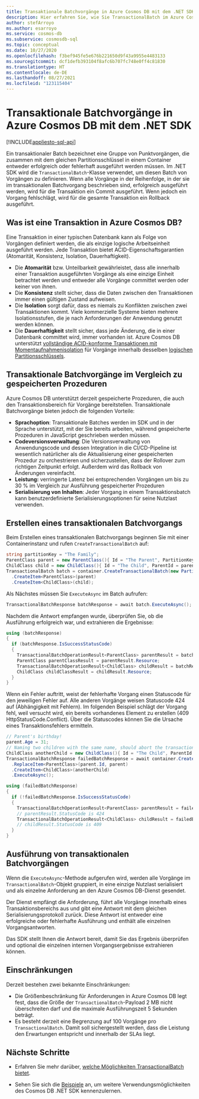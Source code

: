 ```yaml
---
title: Transaktionale Batchvorgänge in Azure Cosmos DB mit dem .NET SDK
description: Hier erfahren Sie, wie Sie TransactionalBatch im Azure Cosmos DB .NET SDK zum Ausführen einer Gruppe von Punktvorgängen verwenden, die entweder erfolgreich oder fehlerhaft abgeschlossen werden.
author: stefArroyo
ms.author: esarroyo
ms.service: cosmos-db
ms.subservice: cosmosdb-sql
ms.topic: conceptual
ms.date: 10/27/2020
ms.openlocfilehash: f3bef945fe5e676b221650d9f43a9955e4483133
ms.sourcegitcommit: dcf1defb393104f8afc6b707fc748e0ff4c81830
ms.translationtype: HT
ms.contentlocale: de-DE
ms.lasthandoff: 08/27/2021
ms.locfileid: "123115404"
---
```

# <a name="transactional-batch-operations-in-azure-cosmos-db-using-the-net-sdk"></a>Transaktionale Batchvorgänge in Azure Cosmos DB mit dem .NET SDK
[!INCLUDE[appliesto-sql-api](../includes/appliesto-sql-api.md)]

Ein transaktionaler Batch bezeichnet eine Gruppe von Punktvorgängen, die zusammen mit dem gleichen Partitionsschlüssel in einem Container entweder erfolgreich oder fehlerhaft ausgeführt werden müssen. Im .NET SDK wird die `TransactionalBatch`-Klasse verwendet, um diesen Batch von Vorgängen zu definieren. Wenn alle Vorgänge in der Reihenfolge, in der sie im transaktionalen Batchvorgang beschrieben sind, erfolgreich ausgeführt werden, wird für die Transaktion ein Commit ausgeführt. Wenn jedoch ein Vorgang fehlschlägt, wird für die gesamte Transaktion ein Rollback ausgeführt.

## <a name="whats-a-transaction-in-azure-cosmos-db"></a>Was ist eine Transaktion in Azure Cosmos DB?

Eine Transaktion in einer typischen Datenbank kann als Folge von Vorgängen definiert werden, die als einzige logische Arbeitseinheit ausgeführt werden. Jede Transaktion bietet ACID-Eigenschaftsgarantien (Atomarität, Konsistenz, Isolation, Dauerhaftigkeit).

* Die **Atomarität** bzw. Unteilbarkeit gewährleistet, dass alle innerhalb einer Transaktion ausgeführten Vorgänge als eine einzige Einheit betrachtet werden und entweder alle Vorgänge committet werden oder keiner von ihnen.
* Die **Konsistenz** stellt sicher, dass die Daten zwischen den Transaktionen immer einen gültigen Zustand aufweisen.
* Die **Isolation** sorgt dafür, dass es niemals zu Konflikten zwischen zwei Transaktionen kommt. Viele kommerzielle Systeme bieten mehrere Isolationsstufen, die je nach Anforderungen der Anwendung genutzt werden können.
* Die **Dauerhaftigkeit** stellt sicher, dass jede Änderung, die in einer Datenbank committet wird, immer vorhanden ist.
Azure Cosmos DB unterstützt [vollständige ACID-konforme Transaktionen mit Momentaufnahmenisolation](database-transactions-optimistic-concurrency.md) für Vorgänge innerhalb desselben [logischen Partitionsschlüssels](../partitioning-overview.md).

## <a name="transactional-batch-operations-vs-stored-procedures"></a>Transaktionale Batchvorgänge im Vergleich zu gespeicherten Prozeduren

Azure Cosmos DB unterstützt derzeit gespeicherte Prozeduren, die auch den Transaktionsbereich für Vorgänge bereitstellen. Transaktionale Batchvorgänge bieten jedoch die folgenden Vorteile:

* **Sprachoption**: Transaktionale Batches werden im SDK und in der Sprache unterstützt, mit der Sie bereits arbeiten, während gespeicherte Prozeduren in JavaScript geschrieben werden müssen.
* **Codeversionsverwaltung**: Die Versionsverwaltung von Anwendungscode und dessen Integration in die CI/CD-Pipeline ist wesentlich natürlicher als die Aktualisierung einer gespeicherten Prozedur zu orchestrieren und sicherzustellen, dass der Rollover zum richtigen Zeitpunkt erfolgt. Außerdem wird das Rollback von Änderungen vereinfacht.
* **Leistung:** verringerte Latenz bei entsprechenden Vorgängen um bis zu 30 % im Vergleich zur Ausführung gespeicherter Prozeduren
* **Serialisierung von Inhalten**: Jeder Vorgang in einem Transaktionsbatch kann benutzerdefinierte Serialisierungsoptionen für seine Nutzlast verwenden.

## <a name="how-to-create-a-transactional-batch-operation"></a>Erstellen eines transaktionalen Batchvorgangs

Beim Erstellen eines transaktionalen Batchvorgangs beginnen Sie mit einer Containerinstanz und rufen `CreateTransactionalBatch` auf:

```csharp
string partitionKey = "The Family";
ParentClass parent = new ParentClass(){ Id = "The Parent", PartitionKey = partitionKey, Name = "John", Age = 30 };
ChildClass child = new ChildClass(){ Id = "The Child", ParentId = parent.Id, PartitionKey = partitionKey };
TransactionalBatch batch = container.CreateTransactionalBatch(new PartitionKey(parent.PartitionKey)) 
  .CreateItem<ParentClass>(parent)
  .CreateItem<ChildClass>(child);
```

Als Nächstes müssen Sie `ExecuteAsync` im Batch aufrufen:

```csharp
TransactionalBatchResponse batchResponse = await batch.ExecuteAsync();
```

Nachdem die Antwort empfangen wurde, überprüfen Sie, ob die Ausführung erfolgreich war, und extrahieren die Ergebnisse:

```csharp
using (batchResponse)
{
  if (batchResponse.IsSuccessStatusCode)
  {
    TransactionalBatchOperationResult<ParentClass> parentResult = batchResponse.GetOperationResultAtIndex<ParentClass>(0);
    ParentClass parentClassResult = parentResult.Resource;
    TransactionalBatchOperationResult<ChildClass> childResult = batchResponse.GetOperationResultAtIndex<ChildClass>(1);
    ChildClass childClassResult = childResult.Resource;
  }
}
```

Wenn ein Fehler auftritt, weist der fehlerhafte Vorgang einen Statuscode für den jeweiligen Fehler auf. Alle anderen Vorgänge weisen Statuscode 424 auf (Abhängigkeit mit Fehlern). Im folgenden Beispiel schlägt der Vorgang fehl, weil versucht wird, ein bereits vorhandenes Element zu erstellen (409 HttpStatusCode.Conflict). Über die Statuscodes können Sie die Ursache eines Transaktionsfehlers ermitteln.

```csharp
// Parent's birthday!
parent.Age = 31;
// Naming two children with the same name, should abort the transaction
ChildClass anotherChild = new ChildClass(){ Id = "The Child", ParentId = parent.Id, PartitionKey = partitionKey };
TransactionalBatchResponse failedBatchResponse = await container.CreateTransactionalBatch(new PartitionKey(partitionKey))
  .ReplaceItem<ParentClass>(parent.Id, parent)
  .CreateItem<ChildClass>(anotherChild)
  .ExecuteAsync();

using (failedBatchResponse)
{
  if (!failedBatchResponse.IsSuccessStatusCode)
  {
    TransactionalBatchOperationResult<ParentClass> parentResult = failedBatchResponse.GetOperationResultAtIndex<ParentClass>(0);
    // parentResult.StatusCode is 424
    TransactionalBatchOperationResult<ChildClass> childResult = failedBatchResponse.GetOperationResultAtIndex<ChildClass>(1);
    // childResult.StatusCode is 409
  }
}
```

## <a name="how-are-transactional-batch-operations-executed"></a>Ausführung von transaktionalen Batchvorgängen

Wenn die `ExecuteAsync`-Methode aufgerufen wird, werden alle Vorgänge im `TransactionalBatch`-Objekt gruppiert, in eine einzige Nutzlast serialisiert und als einzelne Anforderung an den Azure Cosmos DB-Dienst gesendet.

Der Dienst empfängt die Anforderung, führt alle Vorgänge innerhalb eines Transaktionsbereichs aus und gibt eine Antwort mit dem gleichen Serialisierungsprotokoll zurück. Diese Antwort ist entweder eine erfolgreiche oder fehlerhafte Ausführung und enthält alle einzelnen Vorgangsantworten.

Das SDK stellt Ihnen die Antwort bereit, damit Sie das Ergebnis überprüfen und optional die einzelnen internen Vorgangsergebnisse extrahieren können.

## <a name="limitations"></a>Einschränkungen

Derzeit bestehen zwei bekannte Einschränkungen:

* Die Größenbeschränkung für Anforderungen in Azure Cosmos DB legt fest, dass die Größe der `TransactionalBatch`-Payload 2 MB nicht überschreiten darf und die maximale Ausführungszeit 5 Sekunden beträgt.
* Es besteht derzeit eine Begrenzung auf 100 Vorgänge pro `TransactionalBatch`. Damit soll sichergestellt werden, dass die Leistung den Erwartungen entspricht und innerhalb der SLAs liegt.

## <a name="next-steps"></a>Nächste Schritte

* Erfahren Sie mehr darüber, [welche Möglichkeiten TransactionalBatch bietet](https://github.com/Azure/azure-cosmos-dotnet-v3/tree/master/Microsoft.Azure.Cosmos.Samples/Usage/TransactionalBatch).

* Sehen Sie sich die [Beispiele](sql-api-dotnet-v3sdk-samples.md) an, um weitere Verwendungsmöglichkeiten des Cosmos DB .NET SDK kennenzulernen.
